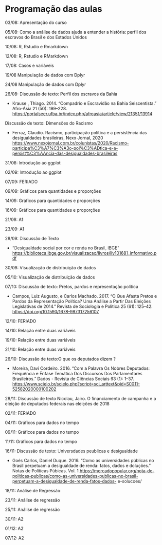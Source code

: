 # Programação das aulas
	
03/08: Apresentação do curso		

05/08: Como a análise de dados ajuda a entender a história: perfil dos escravos do Brasil e dos Estados Unidos	

10/08: R, Rstudio e Rmarkdown	

12/08: R, Rstudio e RMarkdown	

17/08: Casos e variáveis	

19/08	Manipulação de dados com Dplyr	

24/08	Manipulação de dados com Dplyr	

26/08: Discussão de texto: Perfil dos escravos da Bahia

- Krause , Thiago. 2014. “Compadrio e Escravidão na Bahia Seiscentista.” Afro-Ásia 21 (50): 199–228.
	https://portalseer.ufba.br/index.php/afroasia/article/view/21351/13914
	
Discussão de texto: Dimensões do Racismo	

- Ferraz, Claudio. Racismo, participação política e a persistência das desigualdades brasileiras, Nexo Jornal, 2020
	https://www.nexojornal.com.br/colunistas/2020/Racismo-participa%C3%A7%C3%A3o-pol%C3%ADtica-e-a-persist%C3%AAncia-das-desigualdades-brasileiras

31/08:	Introdução ao ggplot	

02/09:	Introdução ao ggplot	

07/09:	FERIADO		

09/09:	Gráficos para quantidades e proporções

14/09:	Gráficos para quantidades e proporções	

16/09:	Gráficos para quantidades e proporções

21/09:	A1		

23/09:	A1	

28/09:	Discussão de Texto	
- “Desigualdade social por cor  e renda no Brasil, IBGE" https://biblioteca.ibge.gov.br/visualizacao/livros/liv101681_informativo.pdf

30/09:	Visualização de distribuição de dados	

05/10:	Visualização de distribuição de dados	

07/10:	Discussão de texto: Pretos, pardos e representação  política
- Campos, Luiz Augusto, e Carlos Machado. 2017. “O Que Afasta Pretos e Pardos da Representação Política? Uma Análise a Partir Das Eleições Legislativas de 2014.” Revista de Sociologia e Politica 25 (61): 125–42. https://doi.org/10.1590/1678-987317256107

12/10:	FERIADO	

14/10:	Relação entre duas variáveis

19/10:	Relação entre duas variáveis	

21/10:	Relação entre duas variáveis

26/10:	Discussão de texto:O que os deputados dizem ?	
- Moreira, Davi Cordeiro. 2016. “Com a Palavra Os Nobres Deputados: Frequência e Ênfase Temática Dos Discursos Dos Parlamentares Brasileiros.” Dados - Revista de Ciências Sociais 63 (1): 1–37. https://www.scielo.br/scielo.php?script=sci_arttext&pid=S0011-52582020000100202

28/11:	Discussão de texto	Nicolau, Jairo. O financiamento de campanha e a eleição de deputados federais nas eleições de 2018
	
02/11: 	FERIADO	

04/11:	Gráficos para dados no tempo

09/11:	Gráficos para dados no tempo

11/11:	Gráficos para dados no tempo

16/11:	Discussão de texto: Universdades peublicas e desigualdade	
- Goés Carlos, Daniel Duque. 2016. “Como as universidades públicas no Brasil perpetuam a desigualdade de renda: fatos, dados e doluções.” Notas de Políticas Púbicas. Vol. 1.https://mercadopopular.org/nota-de-politicas-publicas/como-as-universidades-publicas-no-brasil-perpetuam-a-desigualdade-de-renda-fatos-dados- e-solucoes/

18/11:	Análise de Regressão

23/11:	Análise de regressão

25/11:	Análise de regressão	

30/11:	A2

01/12:	A2

07/12:	A2		
 



 

